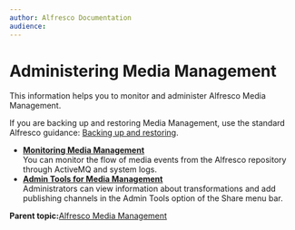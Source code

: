 ```yaml
---
author: Alfresco Documentation
audience: 
---
```


# Administering Media Management

This information helps you to monitor and administer Alfresco Media Management.

If you are backing up and restoring Media Management, use the standard Alfresco guidance: [Backing up and restoring](http://docs.alfresco.com/5.1/concepts/ch-backup-restore.html).

-   **[Monitoring Media Management](../tasks/mm-events.md)**  
You can monitor the flow of media events from the Alfresco repository through ActiveMQ and system logs.
-   **[Admin Tools for Media Management](../concepts/mm-share-admin-tools.md)**  
Administrators can view information about transformations and add publishing channels in the Admin Tools option of the Share menu bar.

**Parent topic:**[Alfresco Media Management](../concepts/mm-overview.md)


